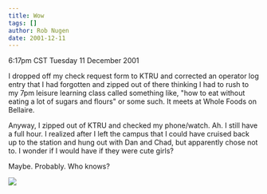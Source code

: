 ```yaml
---
title: Wow
tags: []
author: Rob Nugen
date: 2001-12-11
---
```


<title></title>
<p class=date>6:17pm CST Tuesday 11 December 2001</p>

<p>I dropped off my check request form to KTRU and corrected an
operator log entry that I had forgotten and zipped out of there
thinking I had to rush to my 7pm leisure learning class called
something like, "how to eat without eating a lot of sugars and flours"
or some such.  It meets at Whole Foods on Bellaire.</p>

<p>Anyway, I zipped out of KTRU and checked my phone/watch.  Ah.  I
still have a full hour.  I realized after I left the campus that I
could have cruised back up to the station and hung out with Dan and
Chad, but apparently chose not to.  I wonder if I would have if they
were cute girls?</p>

<p>Maybe.  Probably.  Who knows?</p>

<p><img src='/images/rob/wL-ROB.gif'/></p>

